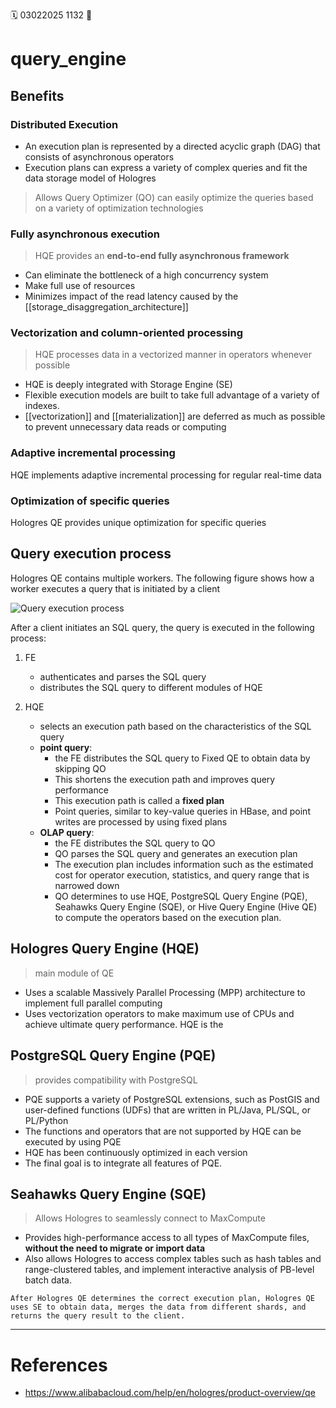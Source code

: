 🗓️ 03022025 1132
📎

# query_engine
## Benefits
### Distributed Execution
- An execution plan is represented by a directed acyclic graph (DAG) that consists of asynchronous operators
- Execution plans can express a variety of complex queries and fit the data storage model of Hologres
> Allows Query Optimizer (QO) can easily optimize the queries based on a variety of optimization technologies
    
### Fully asynchronous execution
> HQE provides an **end-to-end fully asynchronous framework** 

- Can eliminate the bottleneck of a high concurrency system 
- Make full use of resources
- Minimizes impact of the read latency caused by the [[storage_disaggregation_architecture]]

### Vectorization and column-oriented processing
> HQE processes data in a vectorized manner in operators whenever possible 
 
- HQE is deeply integrated with Storage Engine (SE)
- Flexible execution models are built to take full advantage of a variety of indexes.
- [[vectorization]] and  [[materialization]] are deferred as much as possible to prevent unnecessary data reads or computing

### Adaptive incremental processing
HQE implements adaptive incremental processing for regular real-time data
    
### Optimization of specific queries
Hologres QE provides unique optimization for specific queries
    

## Query execution process
Hologres QE contains multiple workers. The following figure shows how a worker executes a query that is initiated by a client

![Query execution process](https://help-static-aliyun-doc.aliyuncs.com/assets/img/en-US/4548147461/p386721.png)

After a client initiates an SQL query, the query is executed in the following process:

1. FE
	-  authenticates and parses the SQL query 
	- distributes the SQL query to different modules of HQE
    
2. HQE 
	- selects an execution path based on the characteristics of the SQL query
    - **point query**:
	    - the FE distributes the SQL query to Fixed QE to obtain data by skipping QO
	    - This shortens the execution path and improves query performance
		- This execution path is called a **fixed plan**
		- Point queries, similar to key-value queries in HBase, and point writes are processed by using fixed plans
	- **OLAP query**:
		- the FE distributes the SQL query to QO
		- QO parses the SQL query and generates an execution plan
		- The execution plan includes information such as the estimated cost for operator execution, statistics, and query range that is narrowed down
		- QO determines to use HQE, PostgreSQL Query Engine (PQE), Seahawks Query Engine (SQE), or Hive Query Engine (Hive QE) to compute the operators based on the execution plan.
    
## Hologres Query Engine (HQE)
> main module of QE
- Uses a scalable Massively Parallel Processing (MPP) architecture to implement full parallel computing
- Uses vectorization operators to make maximum use of CPUs and achieve ultimate query performance. HQE is the 

##  PostgreSQL Query Engine (PQE)
> provides compatibility with PostgreSQL

- PQE supports a variety of PostgreSQL extensions, such as PostGIS and user-defined functions (UDFs) that are written in PL/Java, PL/SQL, or PL/Python
- The functions and operators that are not supported by HQE can be executed by using PQE
- HQE has been continuously optimized in each version
- The final goal is to integrate all features of PQE.

## Seahawks Query Engine (SQE)
> Allows Hologres to seamlessly connect to MaxCompute

- Provides high-performance access to all types of MaxCompute files, **without the need to migrate or import data**
- Also allows Hologres to access complex tables such as hash tables and range-clustered tables, and implement interactive analysis of PB-level batch data.


```ad-note
After Hologres QE determines the correct execution plan, Hologres QE uses SE to obtain data, merges the data from different shards, and returns the query result to the client.
```

---
# References
- https://www.alibabacloud.com/help/en/hologres/product-overview/qe